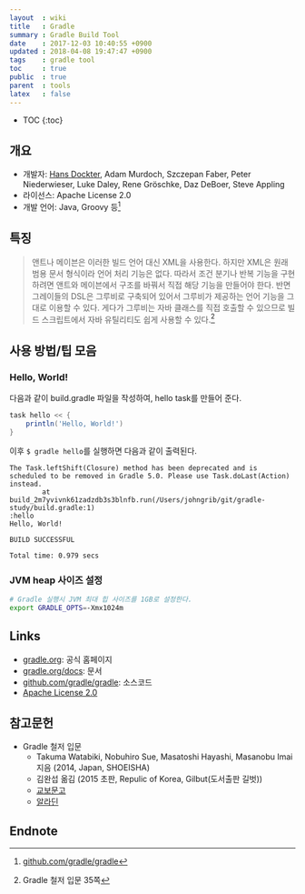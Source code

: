 ```yaml
---
layout  : wiki
title   : Gradle
summary : Gradle Build Tool
date    : 2017-12-03 10:40:55 +0900
updated : 2018-04-08 19:47:47 +0900
tags    : gradle tool
toc     : true
public  : true
parent  : tools
latex   : false
---
```

* TOC
{:toc}

## 개요

* 개발자: [Hans Dockter](https://github.com/hansd), Adam Murdoch, Szczepan Faber, Peter Niederwieser, Luke Daley, Rene Gröschke, Daz DeBoer, Steve Appling
* 라이선스: Apache License 2.0
* 개발 언어: Java, Groovy 등[^1]

## 특징

> 앤트나 메이븐은 이러한 빌드 언어 대신 XML을 사용한다. 하지만 XML은 원래 범용 문서 형식이라 언어 처리 기능은 없다.
따라서 조건 분기나 반복 기능을 구현하려면 앤트와 메이븐에서 구조를 바꿔서 직접 해당 기능을 만들어야 한다.
반면 그레이들의 DSL은 그루비로 구축되어 있어서 그루비가 제공하는 언어 기능을 그대로 이용할 수 있다.
게다가 그루비는 자바 클래스를 직접 호출할 수 있으므로 빌드 스크립트에서 자바 유틸리티도 쉽게 사용할 수 있다.[^2]

## 사용 방법/팁 모음

### Hello, World!

다음과 같이 build.gradle 파일을 작성하여, hello task를 만들어 준다.

```groovy
task hello << {
    println('Hello, World!')
}
```

이후 `$ gradle hello`를 실행하면 다음과 같이 출력된다.

```
The Task.leftShift(Closure) method has been deprecated and is scheduled to be removed in Gradle 5.0. Please use Task.doLast(Action) instead.
        at build_2m7yvivnk61zadzdb3s3blnfb.run(/Users/johngrib/git/gradle-study/build.gradle:1)
:hello
Hello, World!

BUILD SUCCESSFUL

Total time: 0.979 secs
```

### JVM heap 사이즈 설정

```bash
# Gradle 실행시 JVM 최대 힙 사이즈를 1GB로 설정한다.
export GRADLE_OPTS=-Xmx1024m
```

## Links

* [gradle.org](https://gradle.org/): 공식 홈페이지
* [gradle.org/docs](https://gradle.org/docs/): 문서
* [github.com/gradle/gradle](https://github.com/gradle/gradle): 소스코드
* [Apache License 2.0](https://www.apache.org/licenses/#2.0)

## 참고문헌

* Gradle 철저 입문
    * Takuma Watabiki, Nobuhiro Sue, Masatoshi Hayashi, Masanobu Imai 지음 (2014, Japan, SHOEISHA)
    * 김완섭 옮김 (2015 초판, Repulic of Korea, Gilbut(도서출판 길벗))
    * [교보문고](http://www.kyobobook.co.kr/product/detailViewKor.laf?ejkGb=KOR&barcode=9791186978122)
    * [알라딘](http://www.aladin.co.kr/shop/wproduct.aspx?ItemId=71792832)

## Endnote

[^1]: [github.com/gradle/gradle](https://github.com/gradle/gradle)
[^2]: Gradle 철저 입문 35쪽
